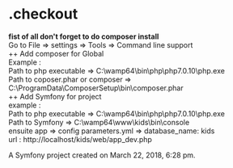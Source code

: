 
.checkout
=========

<b>fist of all don't forget to do composer install </b>
</br>
Go to File => settings => Tools => Command line support 
</br>
++ Add composer for Global 
</br>
Example : 
</br>
Path to php executable =>  C:\wamp64\bin\php\php7.0.10\php.exe
</br>
Path to coposer.phar or composer => C:\ProgramData\ComposerSetup\bin\composer.phar
</br>
++ Add Symfony for project
</br>
example : 
</br>
Path to php executable =>  C:\wamp64\bin\php\php7.0.10\php.exe
</br>
Path to Symfony => C:\wamp64\www\kids\bin\console
</br>
ensuite 
app => config parameters.yml => database_name: kids
</br>
url : http://localhost/kids/web/app_dev.php


A Symfony project created on March 22, 2018, 6:28 pm.
